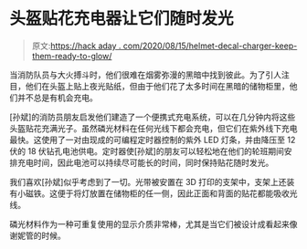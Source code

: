 # 头盔贴花充电器让它们随时发光

> 原文:[https://hack aday . com/2020/08/15/helmet-decal-charger-keep-them-ready-to-glow/](https://hackaday.com/2020/08/15/helmet-decal-charger-keeps-them-ready-to-glow/)

当消防队员与大火搏斗时，他们很难在烟雾弥漫的黑暗中找到彼此。为了引人注目，他们在头盔上贴上夜光贴纸，但由于他们花了太多时间在黑暗的储物柜里，他们并不总是有机会充电。

[孙斌]的消防员朋友启发他们建造了一个便携式充电系统，可以在几分钟内将这些头盔贴花充满光子。虽然磷光材料在任何光线下都会充电，但它们在紫外线下充电最快。这使用了一对由现成的可编程定时器控制的紫外 LED 灯条，并由降压至 12 伏的 18 伏钻孔电池供电。定时器使[孙斌]的朋友可以轻松地在他们的轮班期间安排充电时间，因此电池可以持续尽可能长的时间，同时保持贴花随时发光。

我们喜欢[孙斌]似乎考虑到了一切。光带被安置在 3D 打印的支架中，支架上还装有小磁铁。这便于将灯放置在储物柜的任一侧，因此正面和背面的贴花都能吸收光线。

磷光材料作为一种可重复使用的显示介质非常棒，尤其是当它们被设计成看起来像谢妮管的时候。